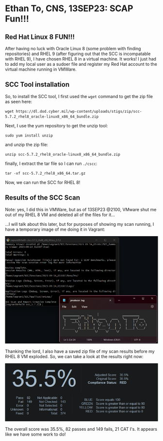 # Ethan To, CNS, 13SEP23:  SCAP Fun!!!
## Red Hat Linux 8 FUN!!!
After having no luck with Oracle Linux 8 (some problem with finding repositories) and RHEL 9 (after figuring out that the SCC is incompatable with RHEL 9), I have chosen RHEL 8 in a virtual machine. It works! I just had to add my local user as a sudoer file and register my Red Hat account to the virtual machine running in VMWare.
## SCC Tool installation
So, to install the SCC tool, I first used the `wget` command to get the zip file as seen here: 

`wget https://dl.dod.cyber.mil/wp-content/uploads/stigs/zip/scc-5.7.2_rhel8_oracle-linux8_x86_64_bundle.zip`

Next, I use the yum repository to get the unzip tool:

`sudo yum install unzip` 

and unzip the zip file: 

`unzip scc-5.7.2_rhel8_oracle-linux8_x86_64_bundle.zip`

finally, I extract the tar file so I can run `./cscc`:

`tar -xf scc-5.7.2_rhel8_x86_64.tar.gz`

Now, we can run the SCC for RHEL 8!

## Results of the SCC Scan

Note: yes, I did this in VMWare, but as of 13SEP23 @2100, VMware shut me out of my RHEL 8 VM and deleted all of the files for it...

...I will talk about this later, but for purposes of showing my scan running, I have a temporary image of me doing it in Vagrant:

![alttext](https://github.com/toethan777/To-CNS-Lab-2023/blob/main/HW3/Screenshot%202023-09-13%20213842.png)


Thanking the lord, I also have a saved zip file of my scan results before my RHEL 8 VM exploded. So, we can take a look at the results right now:

![alttext](https://github.com/toethan777/To-CNS-Lab-2023/blob/main/HW3/Screenshot%202023-09-13%20222616.png)

The overall score was 35.5%, 82 passes and 149 fails, 21 CAT I's. It appears like we have some work to do!
